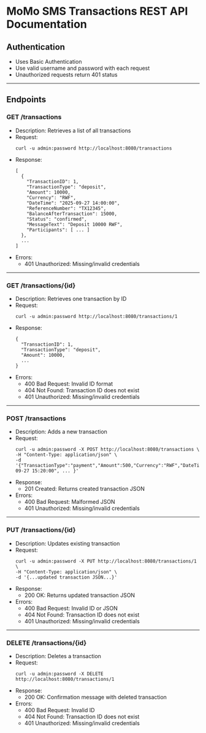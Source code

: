 # MoMo SMS Transactions REST API Documentation

## Authentication
- Uses Basic Authentication
- Use valid username and password with each request
- Unauthorized requests return 401 status

---

## Endpoints

### GET /transactions
- Description: Retrieves a list of all transactions
- Request:
  ```
  curl -u admin:password http://localhost:8080/transactions
  ```
- Response:
  ```
  [
    {
      "TransactionID": 1,
      "TransactionType": "deposit",
      "Amount": 10000,
      "Currency": "RWF",
      "DateTime": "2025-09-27 14:00:00",
      "ReferenceNumber": "TX12345",
      "BalanceAfterTransaction": 15000,
      "Status": "confirmed",
      "MessageText": "Deposit 10000 RWF",
      "Participants": [ ... ]
    },
    ...
  ]
  ```
- Errors:
  - 401 Unauthorized: Missing/invalid credentials

---

### GET /transactions/{id}
- Description: Retrieves one transaction by ID
- Request:
  ```
  curl -u admin:password http://localhost:8080/transactions/1
  ```
- Response:
  ```
  {
    "TransactionID": 1,
    "TransactionType": "deposit",
    "Amount": 10000,
    ...
  }
  ```
- Errors:
  - 400 Bad Request: Invalid ID format
  - 404 Not Found: Transaction ID does not exist
  - 401 Unauthorized: Missing/invalid credentials

---

### POST /transactions
- Description: Adds a new transaction
- Request:
  ```
  curl -u admin:password -X POST http://localhost:8080/transactions \
  -H "Content-Type: application/json" \
  -d '{"TransactionType":"payment","Amount":500,"Currency":"RWF","DateTime":"2025-09-27 15:20:00", ... }'
  ```
- Response:
  - 201 Created: Returns created transaction JSON
- Errors:
  - 400 Bad Request: Malformed JSON
  - 401 Unauthorized: Missing/invalid credentials

---

### PUT /transactions/{id}
- Description: Updates existing transaction
- Request:
  ```
  curl -u admin:password -X PUT http://localhost:8080/transactions/1 \
  -H "Content-Type: application/json" \
  -d '{...updated transaction JSON...}'
  ```
- Response:
  - 200 OK: Returns updated transaction JSON
- Errors:
  - 400 Bad Request: Invalid ID or JSON
  - 404 Not Found: Transaction ID does not exist
  - 401 Unauthorized: Missing/invalid credentials

---

### DELETE /transactions/{id}
- Description: Deletes a transaction
- Request:
  ```
  curl -u admin:password -X DELETE http://localhost:8080/transactions/1
  ```
- Response:
  - 200 OK: Confirmation message with deleted transaction
- Errors:
  - 400 Bad Request: Invalid ID
  - 404 Not Found: Transaction ID does not exist
  - 401 Unauthorized: Missing/invalid credentials
```
